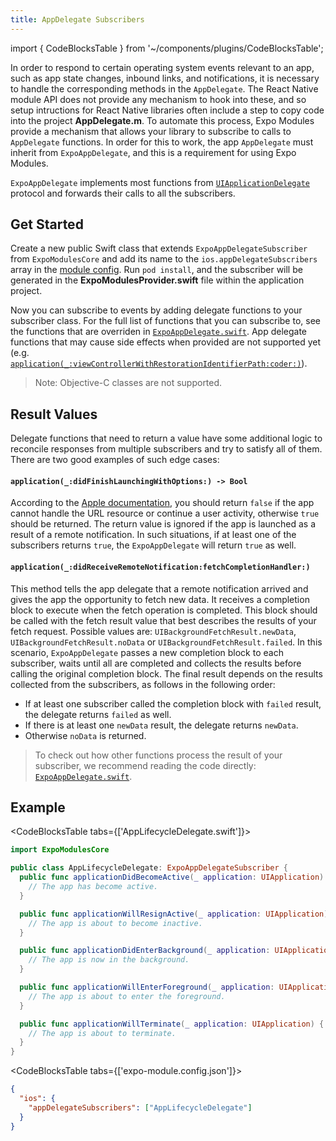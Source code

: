 ```yaml
---
title: AppDelegate Subscribers
---
```


import { CodeBlocksTable } from '~/components/plugins/CodeBlocksTable';

In order to respond to certain operating system events relevant to an app, such as app state changes, inbound links, and notifications, it is necessary to handle the corresponding methods in the `AppDelegate`. The React Native module API does not provide any mechanism to hook into these, and so setup intructions for React Native libraries often include a step to copy code into the project **AppDelegate.m**. To automate this process, Expo Modules provide a mechanism that allows your library to subscribe to calls to `AppDelegate` functions. In order for this to work, the app `AppDelegate` must inherit from `ExpoAppDelegate`, and this is a requirement for using Expo Modules.

`ExpoAppDelegate` implements most functions from [`UIApplicationDelegate`](https://developer.apple.com/documentation/uikit/uiapplicationdelegate) protocol and forwards their calls to all the subscribers.

## Get Started

Create a new public Swift class that extends `ExpoAppDelegateSubscriber` from `ExpoModulesCore` and add its name to the `ios.appDelegateSubscribers` array in the [module config](./module-config.md). Run `pod install`, and the subscriber will be generated in the **ExpoModulesProvider.swift** file within the application project.

Now you can subscribe to events by adding delegate functions to your subscriber class. For the full list of functions that you can subscribe to, see the functions that are overriden in [`ExpoAppDelegate.swift`](https://github.com/expo/expo/blob/master/packages/expo-modules-core/ios/AppDelegates/ExpoAppDelegate.swift). App delegate functions that may cause side effects when provided are not supported yet (e.g. [`application(_:viewControllerWithRestorationIdentifierPath:coder:)`](https://developer.apple.com/documentation/uikit/uiapplicationdelegate/1623062-application)).

> Note: Objective-C classes are not supported.

## Result Values

Delegate functions that need to return a value have some additional logic to reconcile responses from multiple subscribers and try to satisfy all of them. There are two good examples of such edge cases:

#### `application(_:didFinishLaunchingWithOptions:) -> Bool`

According to the [Apple documentation](https://developer.apple.com/documentation/uikit/uiapplicationdelegate/1622921-application), you should return `false` if the app cannot handle the URL resource or continue a user activity, otherwise `true` should be returned. The return value is ignored if the app is launched as a result of a remote notification.
In such situations, if at least one of the subscribers returns `true`, the `ExpoAppDelegate` will return `true` as well.

#### `application(_:didReceiveRemoteNotification:fetchCompletionHandler:)`

This method tells the app delegate that a remote notification arrived and gives the app the opportunity to fetch new data. It receives a completion block to execute when the fetch operation is completed. This block should be called with the fetch result value that best describes the results of your fetch request. Possible values are: `UIBackgroundFetchResult.newData`, `UIBackgroundFetchResult.noData` or `UIBackgroundFetchResult.failed`.
In this scenario, `ExpoAppDelegate` passes a new completion block to each subscriber, waits until all are completed and collects the results before calling the original completion block. The final result depends on the results collected from the subscribers, as follows in the following order:

- If at least one subscriber called the completion block with `failed` result, the delegate returns `failed` as well.
- If there is at least one `newData` result, the delegate returns `newData`.
- Otherwise `noData` is returned.

> To check out how other functions process the result of your subscriber, we recommend reading the code directly: [`ExpoAppDelegate.swift`](https://github.com/expo/expo/blob/master/packages/expo-modules-core/ios/AppDelegates/ExpoAppDelegate.swift).

## Example

<CodeBlocksTable tabs={['AppLifecycleDelegate.swift']}>

```swift
import ExpoModulesCore

public class AppLifecycleDelegate: ExpoAppDelegateSubscriber {
  public func applicationDidBecomeActive(_ application: UIApplication) {
    // The app has become active.
  }

  public func applicationWillResignActive(_ application: UIApplication) {
    // The app is about to become inactive.
  }

  public func applicationDidEnterBackground(_ application: UIApplication) {
    // The app is now in the background.
  }

  public func applicationWillEnterForeground(_ application: UIApplication) {
    // The app is about to enter the foreground.
  }

  public func applicationWillTerminate(_ application: UIApplication) {
    // The app is about to terminate.
  }
}
```

</CodeBlocksTable>

<CodeBlocksTable tabs={['expo-module.config.json']}>

```json
{
  "ios": {
    "appDelegateSubscribers": ["AppLifecycleDelegate"]
  }
}
```

</CodeBlocksTable>
